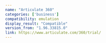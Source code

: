 ```yaml
---
name: "Articulate 360"
categories: ['business']
compatibility: emulation
display_result: "Compatible"
version_from: "1.96.33815.0"
link: https://www.articulate.com/360/trial/
---
```

